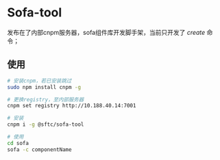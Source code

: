 # Sofa-tool

发布在了内部cnpm服务器，sofa组件库开发脚手架，当前只开发了 *create* 命令；

## 使用

```sh
# 安装cnpm，若已安装跳过
sudo npm install cnpm -g

# 更换registry，至内部服务器
cnpm set registry http://10.188.40.14:7001

# 安装
cnpm i -g @sftc/sofa-tool

# 使用
cd sofa
sofa -c componentName

```